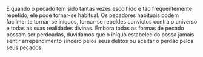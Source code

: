 ﻿E quando o pecado tem sido tantas vezes escolhido e tão frequentemente repetido, ele pode tornar-se habitual. Os pecadores habituais  podem facilmente tornar-se iníquos, tornar-se rebeldes convictos contra o universo e todas as suas realidades divinas. Embora todas as formas de pecado possam ser perdoadas, duvidamos que o iníquo estabelecido possa jamais sentir arrependimento sincero pelos seus delitos ou aceitar o perdão pelos seus pecados.